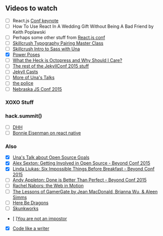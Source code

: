 ## Videos to watch
- [ ] React.js [Conf keynote](https://www.youtube.com/watch?v=MGuKhcnrqGA&list=PLb0IAmt7-GS0M8Q95RIc2lOM6nc77q1IY&index=1)
- [ ] How To Use React In A Wedding Gift Without Being A Bad Friend by Keith Poplawski
- [ ] Perhaps some other stuff from [React.js conf](https://www.youtube.com/playlist?list=PLb0IAmt7-GS0M8Q95RIc2lOM6nc77q1IY#reactjsconf2016)
- [ ] [Skillcrush Typography Pairing Master Class](http://skillcrush.com/skill-resource/master-class-katie-kovalcin-typography-pairing-type/)
- [ ] [Skillcrush Intro to Sass with Una](http://skillcrush.com/skill-resource/master-class-una-kravits/)
- [X] [Power Poses](https://www.ted.com/talks/amy_cuddy_your_body_language_shapes_who_you_are?language=en)
- [ ] [What the Heck is Octopress and Why Should I Care?](https://www.youtube.com/watch?v=KS6e4XxY2H4&feature=youtu.be)
- [ ] [The rest of the JekyllConf 2015 stuff](https://www.youtube.com/playlist?list=PLrxYIq_0LFJcXlsRZD-JCdITfZexwvqsQ&nohtml5=False)
- [ ] [Jekyll Casts](https://www.youtube.com/playlist?list=PLrxYIq_0LFJc0TfNbv24cuFD1IaUtkzrh&nohtml5=False)
- [ ] [More of Una's Talks](http://una.im/speaking/#)
- [ ] [the police](https://vimeo.com/141557196)
- [ ] [Nebraska JS Conf 2015](https://www.youtube.com/watch?v=Xve7QCNNeMs&list=PLzcPHbGhqFeTHP1nCW4JFjtixxNFdHouO)

### XOXO Stuff

### hack.summit()
- [ ] [DHH](https://www.youtube.com/watch?v=99LBwJnFDE8)
- [ ] [Bonnie Eisenman on react native](https://www.youtube.com/watch?v=jk0RnCTr6nY)

### Also
- [X] [Una's Talk about Open Source Goals](https://www.youtube.com/watch?v=xQEU0ZsvXYI)
- [X] [Alex Sexton: Getting Involved in Open Source - Beyond Conf 2015](https://www.youtube.com/watch?v=dXXOs0toPyg)
- [X] [Linda Liukas: Six Impossible Things Before Breakfast - Beyond Conf 2015](https://www.youtube.com/watch?v=i-MngtDiqrE)
- [ ] [Andy Appleton: Done is Better Than Perfect - Beyond Conf 2015](https://youtu.be/fELVZkzXRw8)
- [ ] [Rachel Nabors: the Web in Motion](https://www.youtube.com/watch?v=jX_TWlDe-Is&feature=youtu.be&list=PLBevk0eXLOGdZ4yHChA-JW69DCBe7uGkJ&utm_content=bufferbb27d&utm_medium=social&utm_source=twitter.com&utm_campaign=buffer)
- [ ] [The Lessons of GamerGate by Jean MacDonald, Brianna Wu, & Aleen Simms](https://realm.io/news/altconf-jean-macdonald-brianna-wu-aleen-simms-the-lessons-of-gamergate/)
- [ ] [Here Be Dragons](https://youtu.be/3ZHN2btOjL8)
- [ ] [Skunkworks](https://youtu.be/ggPE-JHzfAM)
- [ ][You are not an impostor](https://youtu.be/l_Vqp1dPuPo)
- [X] [Code like a writer](https://youtu.be/XfvKpYgi7fI)